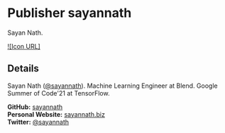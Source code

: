 # Publisher sayannath
Sayan Nath.

[![Icon URL]](https://avatars.githubusercontent.com/u/41967348?v=4)

## Details
Sayan Nath ([@sayannath](https://twitter.com/sayannath2350)).
Machine Learning Engineer at Blend.
Google Summer of Code'21 at TensorFlow.

**GitHub:** [sayannath](https://github.com/sayannath)\
**Personal Website:** [sayannath.biz](https://sayannath.biz)\
**Twitter:** [@sayannath](https://twitter.com/sayannath2350)